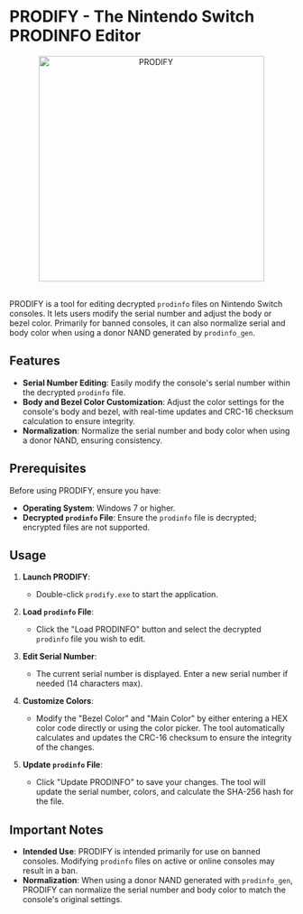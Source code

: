 # PRODIFY - The Nintendo Switch PRODINFO Editor



<div align="center">
  <img src="https://github.com/sthetix/PRODIFY/blob/main/prodify.jpg" alt="PRODIFY" width="400"/>
  <br>
  <br>
</div>

PRODIFY is a tool for editing decrypted `prodinfo` files on Nintendo Switch consoles. It lets users modify the serial number and adjust the body or bezel color. Primarily for banned consoles, it can also normalize serial and body color when using a donor NAND generated by `prodinfo_gen`.

## Features

- **Serial Number Editing**: Easily modify the console's serial number within the decrypted `prodinfo` file.
- **Body and Bezel Color Customization**: Adjust the color settings for the console's body and bezel, with real-time updates and CRC-16 checksum calculation to ensure integrity.
- **Normalization**: Normalize the serial number and body color when using a donor NAND, ensuring consistency.

## Prerequisites

Before using PRODIFY, ensure you have:

- **Operating System**: Windows 7 or higher.
- **Decrypted `prodinfo` File**: Ensure the `prodinfo` file is decrypted; encrypted files are not supported.

## Usage

1. **Launch PRODIFY**:
   - Double-click `prodify.exe` to start the application.

2. **Load `prodinfo` File**:
   - Click the "Load PRODINFO" button and select the decrypted `prodinfo` file you wish to edit.

3. **Edit Serial Number**:
   - The current serial number is displayed. Enter a new serial number if needed (14 characters max).

4. **Customize Colors**:
   - Modify the "Bezel Color" and "Main Color" by either entering a HEX color code directly or using the color picker. The tool automatically calculates and updates the CRC-16 checksum to ensure the integrity of the changes.

5. **Update `prodinfo` File**:
   - Click "Update PRODINFO" to save your changes. The tool will update the serial number, colors, and calculate the SHA-256 hash for the file.

## Important Notes

- **Intended Use**: PRODIFY is intended primarily for use on banned consoles. Modifying `prodinfo` files on active or online consoles may result in a ban.
- **Normalization**: When using a donor NAND generated with `prodinfo_gen`, PRODIFY can normalize the serial number and body color to match the console's original settings.
